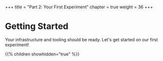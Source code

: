+++
title = "Part 2: Your First Experiment"
chapter = true
weight = 36
+++

# Getting Started
Your infrastructure and tooling should be ready. Let's get started on our first experiment! 

{{% children showhidden="true" %}}
